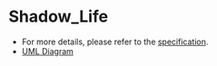 # Shadow_Life

* For more details, please refer to the [specification](p2_spec.pdf). 
* [UML Diagram](uml.pdf)
